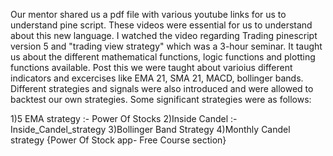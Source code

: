 Our mentor shared us a pdf file with various youtube links for us to understand pine script. These videos were essential for us to understand about this new language. I watched the video regarding Trading pinescript version 5 and "trading view strategy" which was a 3-hour seminar. It taught us about the different mathematical functions, logic functions and plotting functions available.
 Post this we were taught about varioius different indicators and excercises like EMA 21, SMA 21, MACD, bollinger bands. Different strategies and signals were also introduced and were allowed to backtest our own strategies.
Some significant strategies were as follows:

1)5 EMA strategy :-        Power Of Stocks
2)Inside Candel :-  Inside_Candel_strategy
3)Bollinger Band Strategy 
4)Monthly Candel strategy {Power Of Stock app- Free Course section}
